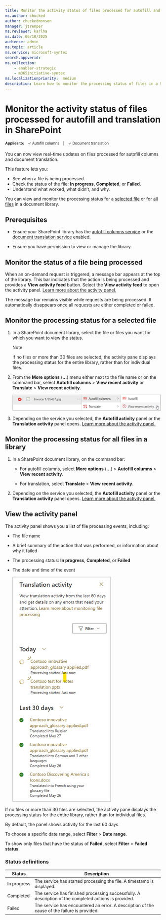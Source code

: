 ```yaml
---
title: Monitor the activity status of files processed for autofill and translation in SharePoint
ms.author: chucked
author: chuckedmonson
manager: jtremper
ms.reviewer: karlha
ms.date: 06/10/2025
audience: admin
ms.topic: article
ms.service: microsoft-syntex
search.appverid: 
ms.collection: 
    - enabler-strategic
    - m365initiative-syntex
ms.localizationpriority:  medium
description: Learn how to monitor the processing status of files in a SharePoint document library.
---
```


# Monitor the activity status of files processed for autofill and translation in SharePoint

<sup>**Applies to:**  &ensp; &#10003; Autofill columns &ensp; | &ensp; &#10003; Document translation</sup>

You can now view real-time updates on files processed for autofill columns and document translation.

This feature lets you:

- See when a file is being processed.
- Check the status of the file: **In progress**, **Completed**, or **Failed**.
- Understand what worked, what didn’t, and why.

You can view and monitor the processing status for a [selected file](#monitor-the-processing-status-for-a-selected-file) or for [all files](#monitor-the-processing-status-for-all-files-in-a-library) in a document library.

<!---
The detailed view in the **View recent activity** pane If something goes wrong, you’ll get a clear error message and a link to helpful guidance—so you can fix issues quickly and keep things moving.





The processing status pane gives you full visibility into your file processing workflows with real-time updates on autofill columns and document translation. It helps you:

- Track when a file is being processed.
- See whether it’s **In progress**, **Completed**, or **Failed**.
- Understand both successful outcomes and failure reasons.

This feature helps you keep track of what’s happening with each file—every step of the way. You can see when a file starts processing, when it finishes, and if something goes wrong.

Instead of just showing one status, you now get a detailed view. You’ll know which services worked, which didn’t, and why. If there’s an issue, you’ll see a clear error message and a link to helpful documentation so you can fix it quickly.
--->

## Prerequisites

- Ensure your SharePoint library has the [autofill columns service](autofill-overview.md) or the [document translation service](translation-overview.md) enabled.

- Ensure you have permission to view or manage the library.

## Monitor the status of a file being processed

When an on-demand request is triggered, a message bar appears at the top of the library. This bar indicates that the action is being processed and provides a **View activity feed** button. Select the **View activity feed** to open the activity panel. [Learn more about the activity panel.](#view-the-activity-panel)

The message bar remains visible while requests are being processed. It automatically disappears once all requests are either completed or failed.

## Monitor the processing status for a selected file

1. In a SharePoint document library, select the file or files you want for which you want to view the status.

    > [!NOTE]
    > If no files or more than 30 files are selected, the activity pane displays the processing status for the entire library, rather than for individual files.

2. From the **More options** (**...**) menu either next to the file name or on the command bar, select **Autofill columns** > **View recent activity** or **Translate** > **View recent activity**.

    ![Screenshot of the More options menu showing Autofill columns and View recent activity.](../media/content-understanding/processing-status-view-recent-activity.png)

3. Depending on the service you selected, the **Autofill activity** panel or the **Translation activity** panel opens. [Learn more about the activity panel.](#view-the-activity-panel)

## Monitor the processing status for all files in a library

1. In a SharePoint document library, on the command bar:

    - For autofill columns, select **More options** (**...**) > **Autofill columns** > **View recent activity**.

    - For translation, select **Translate** > **View recent activity**.

<!---
1. In a SharePoint document library, on the command bar, select **Autofill columns** > **View recent activity** or **Translate** > **View recent activity**.

    ![Screenshot of the More options menu showing Autofill columns and View recent activity.](../media/content-understanding/processing-status-view-recent-activity.png)
--->

2. Depending on the service you selected, the **Autofill activity** panel or the **Translation activity** panel opens. [Learn more about the activity panel.](#view-the-activity-panel)

## View the activity panel

The activity panel shows you a list of file processing events, including:

- The file name
- A brief summary of the action that was performed, or information about why it failed
- The processing status: **In progress**, **Completed**, or **Failed**
- The date and time of the event

    ![Screenshot of the activity panel in a SharePoint library.](../media/content-understanding/processing-status-activity-panel.png)

If no files or more than 30 files are selected, the activity pane displays the processing status for the entire library, rather than for individual files.

By default, the panel shows activity for the last 60 days.

To choose a specific date range, select **Filter** > **Date range**.

To show only files that have the status of **Failed**, select **Filter** > **Failed status**.

### Status definitions

| Status       | Description                                                                 |
|--------------|-----------------------------------------------------------------------------|
| In&nbsp;progress  | The service has started processing the file. A timestamp is displayed.           |
| Completed    | The service has finished processing successfully. A description of the completed actions is provided. |
| Failed       | The service has encountered an error. A description of the cause of the failure is provided. |
